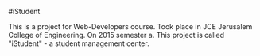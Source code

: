 #iStudent

This is a project for Web-Developers course.
Took place in JCE Jerusalem College of Engineering.
On 2015 semester a.
This project is called "iStudent" - a student management center.